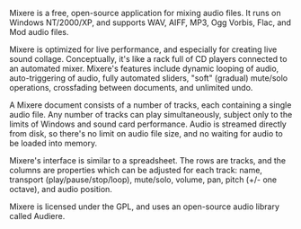 Mixere is a free, open-source application for mixing audio files. It runs on Windows NT/2000/XP, and supports WAV, AIFF, MP3, Ogg Vorbis, Flac, and Mod audio files.

Mixere is optimized for live performance, and especially for creating live sound collage. Conceptually, it's like a rack full of CD players connected to an automated mixer. Mixere's features include dynamic looping of audio, auto-triggering of audio, fully automated sliders, "soft" (gradual) mute/solo operations, crossfading between documents, and unlimited undo.

A Mixere document consists of a number of tracks, each containing a single audio file. Any number of tracks can play simultaneously, subject only to the limits of Windows and sound card performance. Audio is streamed directly from disk, so there's no limit on audio file size, and no waiting for audio to be loaded into memory.

Mixere's interface is similar to a spreadsheet. The rows are tracks, and the columns are properties which can be adjusted for each track: name, transport (play/pause/stop/loop), mute/solo, volume, pan, pitch (+/- one octave), and audio position.

Mixere is licensed under the GPL, and uses an open-source audio library called Audiere. 